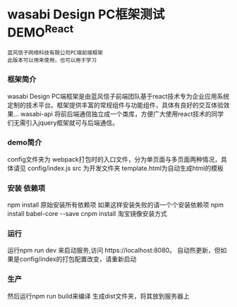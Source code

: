 # wasabi Design PC框架测试DEMO<sup>React</sup>
	蓝风信子网络科技有限公司PC端前端框架
	此版本可以用来使用，也可以用于学习
	
### 框架简介
wasabi Design PC端框架是由蓝风信子前端团队基于react技术专为企业应用系统定制的技术平台。框架提供丰富的常规组件与功能组件，具体有良好的交互体验效果... 
wasabi-api 将前后端通信独立成一个类库，方便广大使用react技术的同学们无需引入jquery框架就可与后端通信。
 

### demo简介
config文件夹为 webpack打包时的入口文件，分为单页面与多页面两种情况，具体请见 config/index.js 
src 为开发文件夹
template.html为自动生成html的模板


### 安装 依赖项
npm install 原始安装所有依赖项
如果这样安装失败的请一个个安装依赖项
npm install babel-core --save
cnpm install 淘宝镜像安装方式 

### 运行
运行npm run dev 来启动服务,访问 https://localhost:8080。
自动热更新，但如果是config/index的打包配置改变，请重新启动

### 生产
然后运行npm run build来编译 生成dist文件夹，将其放到服务器上






